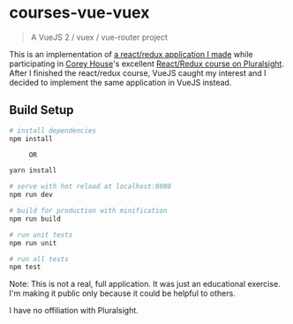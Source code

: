 # courses-vue-vuex

> A VueJS 2 / vuex / vue-router project

This is an implementation of [a react/redux application I made](https://github.com/sumorai/courses-react-redux) while participating in [Corey House](https://github.com/coryhouse)'s excellent [React/Redux course on Pluralsight](https://www.pluralsight.com/courses/react-redux-react-router-es6). 
After I finished the react/redux course, VueJS caught my interest and I decided to implement the same application in VueJS instead.

## Build Setup

``` bash
# install dependencies
npm install 

     OR 

yarn install

# serve with hot reload at localhost:8080
npm run dev

# build for production with minification
npm run build

# run unit tests
npm run unit

# run all tests
npm test
```

Note: This is not a real, full application. It was just an educational exercise. I'm making it public only because it could be helpful to others.

I have no offiliation with Pluralsight.